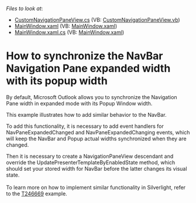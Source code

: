 <!-- default file list -->
*Files to look at*:

* [CustomNavigationPaneView.cs](./CS/NavBarSample/CustomNavigationPaneView.cs) (VB: [CustomNavigationPaneView.vb](./VB/NavBarSample/CustomNavigationPaneView.vb))
* [MainWindow.xaml](./CS/NavBarSample/MainWindow.xaml) (VB: [MainWindow.xaml](./VB/NavBarSample/MainWindow.xaml))
* [MainWindow.xaml.cs](./CS/NavBarSample/MainWindow.xaml.cs) (VB: [MainWindow.xaml](./VB/NavBarSample/MainWindow.xaml))
<!-- default file list end -->
# How to synchronize the NavBar Navigation Pane expanded width with its popup width


<p>By default, Microsoft Outlook allows you to synchronize the Navigation Pane width in expanded mode with its Popup Window width.</p>
<p>This example illustrates how to add similar behavior to the NavBar.</p>
<p>To add this functionality, it is necessary to add event handlers for NavPaneExpandedChanged and NavPaneExpandedChanging events, which will keep the NavBar and Popup actual widths synchronized when they are changed.</p>
<p>Then it is necessary to create a NavigationPaneView descendant and override the UpdatePresenterTemplateByEnabledState method, which should set your stored width for NavBar before the latter changes its visual state.<br /><br />To learn more on how to implement similar functionality in Silverlight, refer to the <a href="https://www.devexpress.com/Support/Center/p/T246669">T246669</a> example.</p>

<br/>


